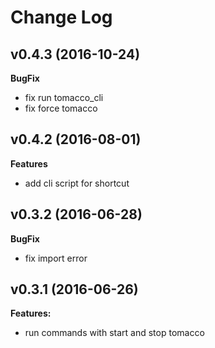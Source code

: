 # Change Log

## v0.4.3 (2016-10-24)

**BugFix**

- fix run tomacco_cli
- fix force tomacco

## v0.4.2 (2016-08-01)

**Features**

- add cli script for shortcut

## v0.3.2 (2016-06-28)

**BugFix**

- fix import error


## v0.3.1 (2016-06-26)

**Features:**

- run commands with start and stop tomacco
